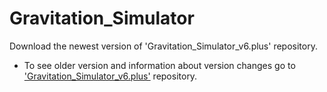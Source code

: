 # Gravitation_Simulator
Download the newest version of 'Gravitation_Simulator_v6.plus' repository.

- To see older version and information about version changes go to ['Gravitation_Simulator_v6.plus'](https://github.com/JAFigueroaAcero/Gravitation_Simulator_v6.plus "Gravitation_Simulator") repository.

